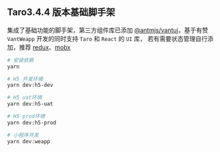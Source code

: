 ## Taro3.4.4 版本基础脚手架

集成了基础功能的脚手架，第三方组件库已添加 [@antmjs/vantui](https://antmjs.github.io/vantui/#/home)，基于有赞 `VantWeapp` 开发的同时支持 `Taro` 和 `React` 的 `UI` 库， 若有需要状态管理自行添加，推荐 [redux](https://docs.taro.zone/docs/2.x/redux)、[mobx](https://docs.taro.zone/docs/2.x/mobx)

```bash
# 安装依赖
yarn

# H5 开发环境
yarn dev:h5-dev

# H5 uat环境
yarn dev:h5-uat

# H5 prod环境
yarn dev:h5-prod

# 小程序开发
yarn dev:weapp

```